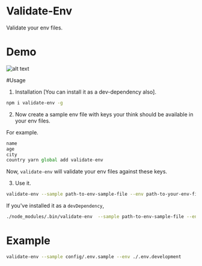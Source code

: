 # Validate-Env
Validate your env files.

# Demo
![alt text](https://raw.githubusercontent.com/yTakkar/validate-env/master/example/example.gif)

#Usage
1. Installation [You can install it as a dev-dependency also].
```bash
npm i validate-env -g
```

2. Now create a sample env file with keys your think should be available in your env files.
    
  For example.
  ```js
  name
  age
  city
  country yarn global add validate-env
  ```

  Now, `validate-env` will validate your env files against these keys.

3. Use it.
```bash
validate-env --sample path-to-env-sample-file --env path-to-your-env-file
```

If you've installed it as a `devDependency`,
```bash
./node_modules/.bin/validate-env  --sample path-to-env-sample-file --env path-to-your-env-file
```

# Example
```bash
validate-env --sample config/.env.sample --env ./.env.development
```

